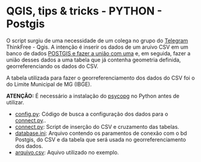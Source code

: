 # QGIS, tips & tricks - PYTHON - Postgis

O script surgiu de uma necessidade de um colega no grupo do [Telegram](https://telegram.org) ThinkFree - Qgis.
A intenção é inserir os dados de um aruivo CSV em um banco de dados [POSTGIS e fazer a união com uma](https://postgis.net/) e,
em seguida, fazer a união desses dados a uma tabela que já contenha geometria definida, georreferenciando os dados do CSV.

A tabela utilizada para fazer o georreferenciamento dos dados do CSV foi o do Limite Municipal de MG (IBGE).

__ATENÇÃO:__ É necessário a instalação do [psycopg](http://initd.org/psycopg/docs/index.html) no Python antes de utilizar.

* [config.py](https://github.com/kylefelipe/qgis-tips-tricks/blob/master/python/postgis/config.py): Código de busca a configuração dos dados para o [connect.py](https://github.com/kylefelipe/qgis-tips-tricks/blob/master/python/postgis/connect.py)..
* [connect.py](https://github.com/kylefelipe/qgis-tips-tricks/blob/master/python/postgis/connect.py): Script de inserção do CSV e cruzamento das tabelas.
* [database.ini](https://github.com/kylefelipe/qgis-tips-tricks/blob/master/python/postgis/database.ini): Arquivo contendo os paramentos de conexão com o bd Postgis, do CSV e da tabela que será usada no georreferenciamento dos dados.
* [arquivo.csv](https://github.com/kylefelipe/qgis-tips-tricks/blob/master/python/postgis/arquivo.csv): Aquivo utilizado no exemplo.
